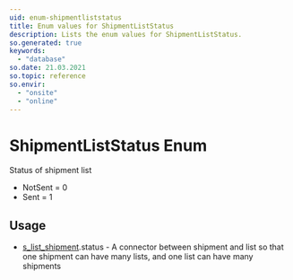 ```yaml
---
uid: enum-shipmentliststatus
title: Enum values for ShipmentListStatus
description: Lists the enum values for ShipmentListStatus.
so.generated: true
keywords:
  - "database"
so.date: 21.03.2021
so.topic: reference
so.envir:
  - "onsite"
  - "online"
---
```


# ShipmentListStatus Enum

Status of shipment list

* NotSent = 0
* Sent = 1

## Usage

* [s_list_shipment](../s-list-shipment.md).status - A connector between shipment and list so that one shipment can have many lists, and one list can have many shipments

